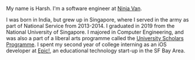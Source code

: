 My name is Harsh. I'm a software engineer at [Ninja Van](https://www.ninjavan.co/en-sg/about-us).

I was born in India, but grew up in Singapore, where I served in the army as part of National Service from 2013-2014. I graduated in 2019 from the National University of Singapore. I majored in Computer Engineering, and was also a part of a liberal arts programme called the [University Scholars Programme](http://www.usp.nus.edu.sg). I spent my second year of college interning as an iOS developer at [Epic!](www.getepic.com), an educational technology start-up in the SF Bay Area.